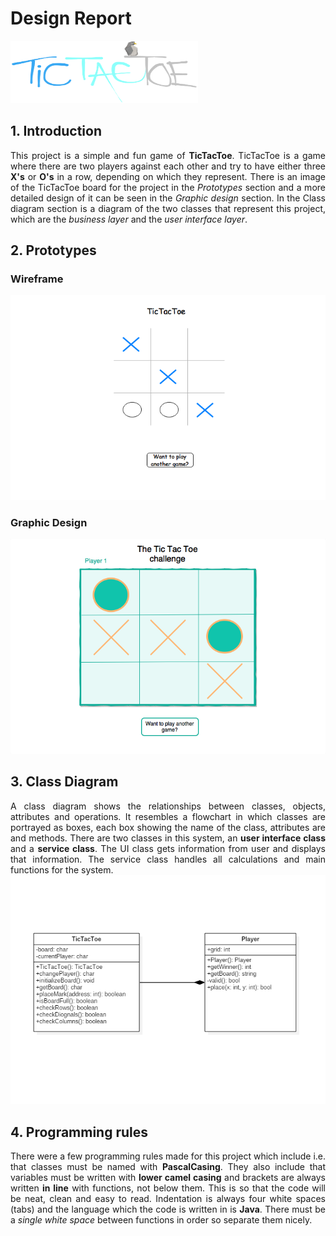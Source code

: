 # Design Report

<img src="images/Logo.png" height="100" width="300">

## 1. Introduction
<div style="text-align: justify">
This project is a simple and fun game of <b>TicTacToe</b>. TicTacToe is a game where there are two players against each other and try to have either three <b>X's</b> or <b>O's</b> in a row, depending on which they represent. There is an image of the TicTacToe board for the project in the <i>Prototypes</i> section and a more detailed design of it can be seen in the <i>Graphic design</i> section. In the Class diagram section is a diagram of the two classes that represent this project, which are the <i>business layer</i> and the <i>user interface layer</i>.
</div>

## 2. Prototypes

### Wireframe
![Image of Wireframe](images/Wireframe.png)

### Graphic Design
![Image of GraphicDesign](images/GraphicDesign.png)

## 3. Class Diagram
<div style="text-align: justify">
A class diagram shows the relationships between classes, objects, attributes and operations. It resembles a flowchart in which classes are portrayed as boxes, each box showing the name of the class, attributes are and methods. There are two classes in this system, an <b>user interface class</b> and a <b>service class</b>. The UI class gets information from user and displays that information. The service class handles all calculations and main functions for the system.
</div>
<img src="images/ClassDiagram.png" width="">



## 4. Programming rules
<div style="text-align: justify">
There were a few programming rules made for this project which include i.e. that classes must be named with <b>PascalCasing</b>. They also include that variables must be written with <b>lower camel casing</b> and brackets are always written <b>in line</b> with functions, not below them. This is so that the code will be neat, clean and easy to read. Indentation is always four white spaces (tabs) and the language which the code is written in is <b>Java</b>. There must be a <i>single white space</i> between functions in order so separate them nicely. 
</div>